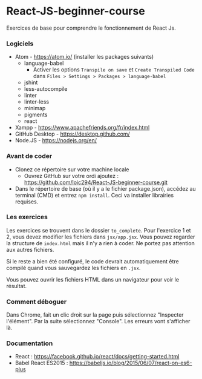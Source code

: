 # React-JS-beginner-course

Exercices de base pour comprendre le fonctionnement de React Js.

### Logiciels
- Atom - https://atom.io/ (installer les packages suivants) 
  - language-babel
    - Activer les options `Transpile on save` et `Create Transpiled Code` dans `Files > Settings > Packages > language-babel`   
  - jshint
  - less-autocompile
  - linter
  - linter-less
  - minimap
  - pigments
  - react
- Xampp - https://www.apachefriends.org/fr/index.html
- GitHub Desktop - https://desktop.github.com/
- Node.JS - https://nodejs.org/en/
  


### Avant de coder 
- Clonez ce répertoire sur votre machine locale
  - Ouvrez GitHub sur votre ordi ajoutez : https://github.com/loic294/React-JS-beginner-course.git   
- Dans le répertoire de base (où il y a le fichier package.json), accédez au terminal (CMD) et entrez `npm install`. Ceci va installer librairies requises.

### Les exercices
Les exercices se trouvent dans le dossier `to_complete`. Pour l'exercice 1 et 2, vous devez modifier les fichiers dans `jsx/app.jsx`. Vous pouvez regarder la structure de `index.html` mais il n'y a rien à coder. Ne portez pas attention aux autres fichiers.

Si le reste a bien été configuré, le code devrait automatiquement être compilé quand vous sauvegardez les fichiers en `.jsx`.

Vous pouvez ouvrir les fichiers HTML dans un navigateur pour voir le résultat.

### Comment déboguer
Dans Chrome, fait un clic droit sur la page puis sélectionnez "Inspecter l'élément". Par la suite sélectionnez "Console". Les erreurs vont s'afficher là.

### Documentation
- React : https://facebook.github.io/react/docs/getting-started.html
- Babel React ES2015 : https://babeljs.io/blog/2015/06/07/react-on-es6-plus


